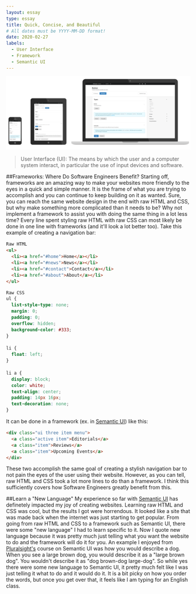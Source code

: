 ```yaml
---
layout: essay
type: essay
title: Quick, Concise, and Beautiful
# All dates must be YYYY-MM-DD format!
date: 2020-02-27
labels:
  - User Interface
  - Framework
  - Semantic UI
---
```


<img class="ui centered fluid rounded image" src="../images/semanticUI.png">

> User Interface (UI): 
> The means by which the user and a computer system interact, 
> in particular the use of input devices and software.

##Frameworks: Where Do Software Engineers Benefit?
Starting off, frameworks are an amazing way to make your websites more friendly to the eyes in a quick and simple manner. It is the frame of what you are trying to accomplish and you can continue to keep building on it as wanted. Sure, you can reach the same website design in the end with raw HTML and CSS, but why make something more complicated than it needs to be? Why not implement a framework to assist you with doing the same thing in a lot less time? Every line spent styling raw HTML with raw CSS can most likely be done in one line with frameworks (and it'll look a lot better too). Take this example of creating a navigation bar:
```html
Raw HTML
<ul>
  <li><a href="#home">Home</a></li>
  <li><a href="#news">News</a></li>
  <li><a href="#contact">Contact</a></li>
  <li><a href="#about">About</a></li>
</ul>
```
```css
Raw CSS
ul {
  list-style-type: none;
  margin: 0;
  padding: 0;
  overflow: hidden;
  background-color: #333;
}

li {
  float: left;
}

li a {
  display: block;
  color: white;
  text-align: center;
  padding: 14px 16px;
  text-decoration: none;
}
```
It can be done in a framework (ex. in [Semantic UI](semantic-ui.com)) like this:
```html
<div class="ui three item menu">
  <a class="active item">Editorials</a>
  <a class="item">Reviews</a>
  <a class="item">Upcoming Events</a>
</div>
```
These two accomplish the same goal of creating a stylish navigation bar to not pain the eyes of the user using their website. However, as you can tell, raw HTML and CSS took a lot more lines to do than a framework. I think this sufficiently covers how Software Engineers greatly benefit from this.

##Learn a "New Language"
My experience so far with [Semantic UI](semantic-ui.com) has definetely impacted my joy of creating websites. Learning raw HTML and CSS was cool, but the results I got were horrendous. It looked like a site that was made back when the internet was just starting to get popular. From going from raw HTML and CSS to a framework such as Semantic UI, there were some "new language" I had to learn specific to it. Now I quote new language because it was pretty much just telling what you want the website to do and the framework will do it for you. An example I enjoyed from [Pluralsight's](www.pluralsight.com) course on Semantic UI was how you would describe a dog. When you see a large brown dog, you would describe it as a "large brown dog". You wouldn't describe it as "dog brown-dog large-dog". So while yes there were some new language to Semantic UI, it pretty much felt like I was just telling it what to do and it would do it. It is a bit picky on how you order the words, but once you get over that, it feels like I am typing for an English class.